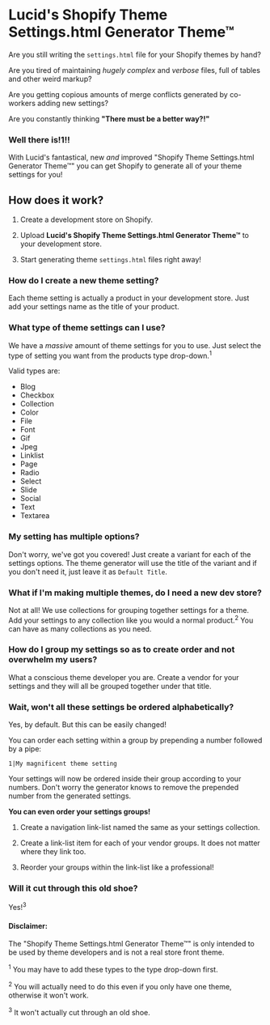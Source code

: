 # Lucid's Shopify Theme Settings.html Generator Theme&trade;

Are you still writing the `settings.html` file for your Shopify themes by hand?

Are you tired of maintaining *hugely complex* and *verbose* files, full of tables and other weird markup?

Are you getting copious amounts of merge conflicts generated by co-workers adding new settings?

Are you constantly thinking **"There must be a better way?!"**

### Well there is!1!!

With Lucid's fantastical, new *and* improved "Shopify Theme Settings.html Generator Theme&trade;" you can get Shopify to generate all of your theme settings for you!

## How does it work?

1. Create a development store on Shopify.

2. Upload **Lucid's Shopify Theme Settings.html Generator Theme&trade;** to your development store.

3. Start generating theme `settings.html` files right away!

### How do I create a new theme setting?

Each theme setting is actually a product in your development store. Just add your settings name as the title of your product.

### What type of theme settings can I use?

We have a *massive* amount of theme settings for you to use. Just select the type of setting you want from the products type drop-down.<sup>1</sup>

Valid types are:

* Blog
* Checkbox
* Collection
* Color
* File
* Font
* Gif
* Jpeg
* Linklist
* Page
* Radio
* Select
* Slide
* Social
* Text
* Textarea

### My setting has multiple options?

Don't worry, we've got you covered! Just create a variant for each of the settings options. The theme generator will use the title of the variant and if you don't need it, just leave it as `Default Title`.

### What if I'm making multiple themes, do I need a new dev store?

Not at all! We use collections for grouping together settings for a theme. Add your settings to any collection like you would a normal product.<sup>2</sup> You can have as many collections as you need.

### How do I group my settings so as to create order and not overwhelm my users?

What a conscious theme developer you are. Create a vendor for your settings and they will all be grouped together under that title.

### Wait, won't all these settings be ordered alphabetically?

Yes, by default. But this can be easily changed!

You can order each setting within a group by prepending a number followed by a pipe:

    1|My magnificent theme setting
    
Your settings will now be ordered inside their group according to your numbers. Don't worry the generator knows to remove the prepended number from the generated settings.

**You can even order your settings groups!**

1. Create a navigation link-list named the same as your settings collection.

2. Create a link-list item for each of your vendor groups. It does not matter where they link too.

3. Reorder your groups within the link-list like a professional!

### Will it cut through this old shoe?

Yes!<sup>3</sup>

#### Disclaimer:

The "Shopify Theme Settings.html Generator Theme&trade;" is only intended to be used by theme developers and is not a real store front theme.

<sup>1</sup> You may have to add these types to the type drop-down first.

<sup>2</sup> You will actually need to do this even if you only have one theme, otherwise it won't work.

<sup>3</sup> It won't actually cut through an old shoe.
